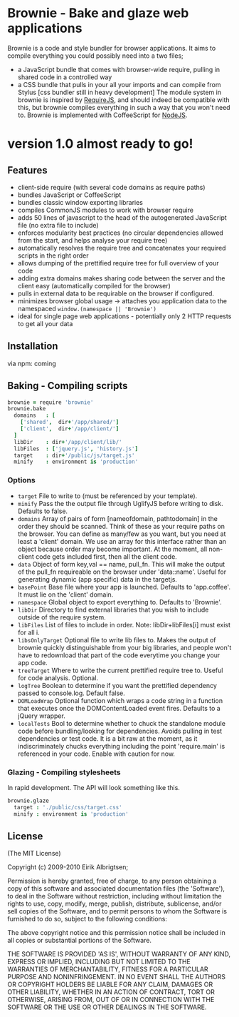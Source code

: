 # Brownie - Bake and glaze web applications

 Brownie is a code and style bundler for browser applications. It aims to compile everything you could possibly need into a two files;
 - a JavaScript bundle that comes with browser-wide require, pulling in shared code in a controlled way
 - a CSS bundle that pulls in your all your imports and can compile from Stylus [css bundler still in heavy development]
 The module system in brownie is inspired by [RequireJS](http://requirejs.org/), and should indeed be compatible with this,
 but brownie compiles everything in such a way that you won't need to.
 Brownie is implemented with CoffeeScript for [NodeJS](http://nodejs.org).

# version 1.0 almost ready to go!

## Features

  - client-side require (with several code domains as require paths)
  - bundles JavaScript or CoffeeScript
  - bundles classic window exporting libraries
  - compiles CommonJS modules to work with browser require
  - adds 50 lines of javascript to the head of the autogenerated JavaScript file (no extra file to include)
  - enforces modularity best practices (no circular dependencies allowed from the start, and helps analyse your require tree)
  - automatically resolves the require tree and concatenates your required scripts in the right order
  - allows dumping of the prettified require tree for full overview of your code
  - adding extra domains makes sharing code between the server and the client easy (automatically compiled for the browser)
  - pulls in external data to be requirable on the browser if configured.
  - minimizes browser global usage -> attaches you application data to the namespaced `window.(namespace || 'Brownie')`
  - ideal for single page web applications - potentially only 2 HTTP requests to get all your data

## Installation

via npm: coming


## Baking - Compiling scripts

```coffee
brownie = require 'brownie'
brownie.bake
  domains   : [
    ['shared',  dir+'/app/shared/']
    ['client',  dir+'/app/client/']
  ]
  libDir    : dir+'/app/client/lib/'
  libFiles  : ['jquery.js', 'history.js']
  target    : dir+'/public/js/target.js'
  minify    : environment is 'production'
```
### Options

 - `target`         File to write to (must be referenced by your template).
 - `minify`         Pass the the output file through UglifyJS before writing to disk. Defaults to false.
 - `domains`        Array of pairs of form [nameofdomain, pathtodomain] in the order they should be scanned. Think of these as your require paths on the browser. You can define as many/few as you want, but you need at least a 'client' domain.
 We use an array for this interface rather than an object because order may become important. At the moment, all non-client code gets included first, then all the client code.
 - `data`           Object of form key,val == name, pull_fn. This will make the output of the pull_fn requireable on the browser under 'data::name'. Useful for generating dynamic (app specific) data in the targetjs.
 - `basePoint`      Base file where your app is launched. Defaults to 'app.coffee'. It must lie on the 'client' domain.
 - `namespace`      Global object to export everything to. Defaults to 'Brownie'.
 - `libDir`         Directory to find external libraries that you wish to include outside of the require system.
 - `libFiles`       List of files to include in order. Note: libDir+libFiles[i] must exist for all i.
 - `libsOnlyTarget` Optional file to write lib files to. Makes the output of brownie quickly distinguishable from your big libraries, and people won't have to redownload that part of the code everytime you change your app code.
 - `treeTarget`     Where to write the current prettified require tree to. Useful for code analysis. Optional.
 - `logTree`        Boolean to determine if you want the prettified dependency passed to console.log. Default false.
 - `DOMLoadWrap`    Optional function which wraps a code string in a function that executes once the DOMContentLoaded event fires. Defaults to a jQuery wrapper.
 - `localTests`     Bool to determine whether to chuck the standalone module code before bundling/looking for dependencies. Avoids pulling in test dependencies or test code.
 It is a bit raw at the moment, as it indiscriminately chucks everything including the point 'require.main' is referenced in your code. Enable with caution for now.

### Glazing - Compiling stylesheets
In rapid development. The API will look something like this.

```coffee
brownie.glaze
  target : './public/css/target.css'
  minify : environment is 'production'
```


## License

(The MIT License)

Copyright (c) 2009-2010 Eirik Albrigtsen;

Permission is hereby granted, free of charge, to any person obtaining
a copy of this software and associated documentation files (the
'Software'), to deal in the Software without restriction, including
without limitation the rights to use, copy, modify, merge, publish,
distribute, sublicense, and/or sell copies of the Software, and to
permit persons to whom the Software is furnished to do so, subject to
the following conditions:

The above copyright notice and this permission notice shall be
included in all copies or substantial portions of the Software.

THE SOFTWARE IS PROVIDED 'AS IS', WITHOUT WARRANTY OF ANY KIND,
EXPRESS OR IMPLIED, INCLUDING BUT NOT LIMITED TO THE WARRANTIES OF
MERCHANTABILITY, FITNESS FOR A PARTICULAR PURPOSE AND NONINFRINGEMENT.
IN NO EVENT SHALL THE AUTHORS OR COPYRIGHT HOLDERS BE LIABLE FOR ANY
CLAIM, DAMAGES OR OTHER LIABILITY, WHETHER IN AN ACTION OF CONTRACT,
TORT OR OTHERWISE, ARISING FROM, OUT OF OR IN CONNECTION WITH THE
SOFTWARE OR THE USE OR OTHER DEALINGS IN THE SOFTWARE.
